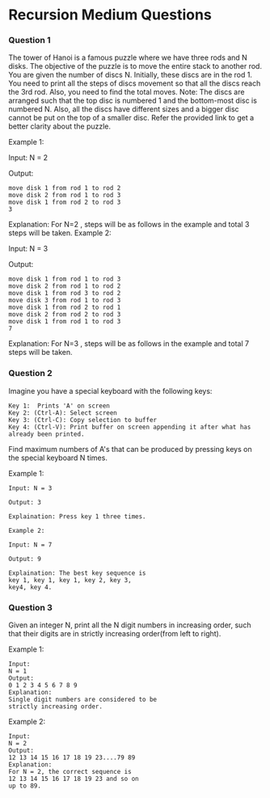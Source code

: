 
# Recursion Medium Questions





### Question 1
The tower of Hanoi is a famous puzzle where we have three rods and N disks. The objective of the puzzle is to move the entire stack to another rod. You are given the number of discs N. Initially, these discs are in the rod 1. You need to print all the steps of discs movement so that all the discs reach the 3rd rod. Also, you need to find the total moves.
Note: The discs are arranged such that the top disc is numbered 1 and the bottom-most disc is numbered N. Also, all the discs have different sizes and a bigger disc cannot be put on the top of a smaller disc. Refer the provided link to get a better clarity about the puzzle.

Example 1:

Input:
N = 2

Output:

    move disk 1 from rod 1 to rod 2
    move disk 2 from rod 1 to rod 3
    move disk 1 from rod 2 to rod 3
    3
Explanation: For N=2 , steps will be
as follows in the example and total
3 steps will be taken.
Example 2:

Input:
N = 3

Output:

    move disk 1 from rod 1 to rod 3
    move disk 2 from rod 1 to rod 2
    move disk 1 from rod 3 to rod 2
    move disk 3 from rod 1 to rod 3
    move disk 1 from rod 2 to rod 1
    move disk 2 from rod 2 to rod 3
    move disk 1 from rod 1 to rod 3
    7

Explanation: For N=3 , steps will be
as follows in the example and total
7 steps will be taken.


### Question 2
Imagine you have a special keyboard with the following keys: 

    Key 1:  Prints 'A' on screen
    Key 2: (Ctrl-A): Select screen
    Key 3: (Ctrl-C): Copy selection to buffer
    Key 4: (Ctrl-V): Print buffer on screen appending it after what has already been printed.

Find maximum numbers of A's that can be produced by pressing keys on the special keyboard N times. 


Example 1:

    Input: N = 3

    Output: 3

    Explaination: Press key 1 three times.

    Example 2:

    Input: N = 7

    Output: 9

    Explaination: The best key sequence is 
    key 1, key 1, key 1, key 2, key 3,
    key4, key 4.


### Question 3
Given an integer N, print all the N digit numbers in increasing order, such that their digits are in strictly increasing order(from left to right).

Example 1:

    Input:
    N = 1
    Output:
    0 1 2 3 4 5 6 7 8 9
    Explanation:
    Single digit numbers are considered to be 
    strictly increasing order.

Example 2:

    Input:
    N = 2
    Output:
    12 13 14 15 16 17 18 19 23....79 89
    Explanation:
    For N = 2, the correct sequence is
    12 13 14 15 16 17 18 19 23 and so on 
    up to 89.